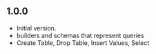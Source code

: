 ## 1.0.0

- Initial version.
- builders and schemas that represent queries
- Create Table, Drop Table, Insert Values, Select
